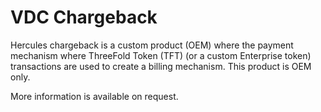 # VDC Chargeback


Hercules chargeback is a custom product (OEM) where the payment mechanism where ThreeFold Token (TFT) (or a custom Enterprise token) transactions are used to create a billing mechanism.  This product is OEM only.

More information is available on request.
